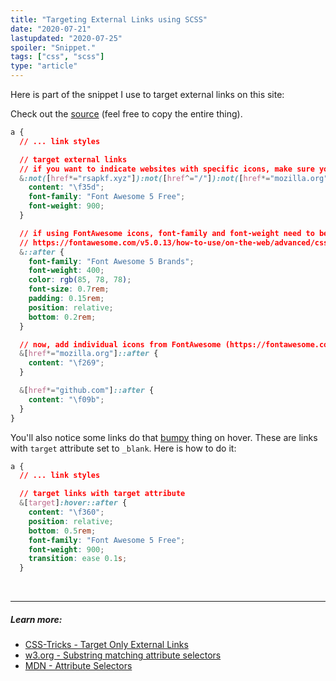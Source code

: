 ```yaml
---
title: "Targeting External Links using SCSS"
date: "2020-07-21"
lastupdated: "2020-07-25"
spoiler: "Snippet."
tags: ["css", "scss"]
type: "article"
---
```


Here is part of the snippet I use to target external links on this site:

Check out the [source](https://github.com/rsapkf/rsapkf.xyz/blob/5f855300504def283d77d9d5aafd7bb43e6d1bfd/src/styles/index.scss#L62) (feel free to copy the entire thing).

```css
a {
  // ... link styles

  // target external links
  // if you want to indicate websites with specific icons, make sure you add them here
  &:not([href*="rsapkf.xyz"]):not([href^="/"]):not([href*="mozilla.org"]):not([href*="github.com"]):not([href^="#"]):not([href^="/"])::after {
    content: "\f35d";
    font-family: "Font Awesome 5 Free";
    font-weight: 900;
  }

  // if using FontAwesome icons, font-family and font-weight need to be set based on whether you are using Brand or Regular icons
  // https://fontawesome.com/v5.0.13/how-to-use/on-the-web/advanced/css-pseudo-elements
  &::after {
    font-family: "Font Awesome 5 Brands";
    font-weight: 400;
    color: rgb(85, 78, 78);
    font-size: 0.7rem;
    padding: 0.15rem;
    position: relative;
    bottom: 0.2rem;
  }

  // now, add individual icons from FontAwesome (https://fontawesome.com/cheatsheet)
  &[href*="mozilla.org"]::after {
    content: "\f269";
  }

  &[href*="github.com"]::after {
    content: "\f09b";
  }
}
```

You'll also notice some links do that <a href="https://example.org/" target="_blank" rel="noopener noreferrer">bumpy</a> thing on hover. These are links with `target` attribute set to `_blank`. Here is how to do it:

```css
a {
  // ... link styles

  // target links with target attribute
  &[target]:hover::after {
    content: "\f360";
    position: relative;
    bottom: 0.5rem;
    font-family: "Font Awesome 5 Free";
    font-weight: 900;
    transition: ease 0.1s;
  }
```

<br />

---

##### Learn more:

- [CSS-Tricks - Target Only External Links](https://css-tricks.com/snippets/jquery/target-only-external-links/)
- [w3.org - Substring matching attribute selectors](https://www.w3.org/TR/selectors/#attribute-substrings)
- [MDN - Attribute Selectors](https://developer.mozilla.org/en-US/docs/Web/CSS/Attribute_selectors)
